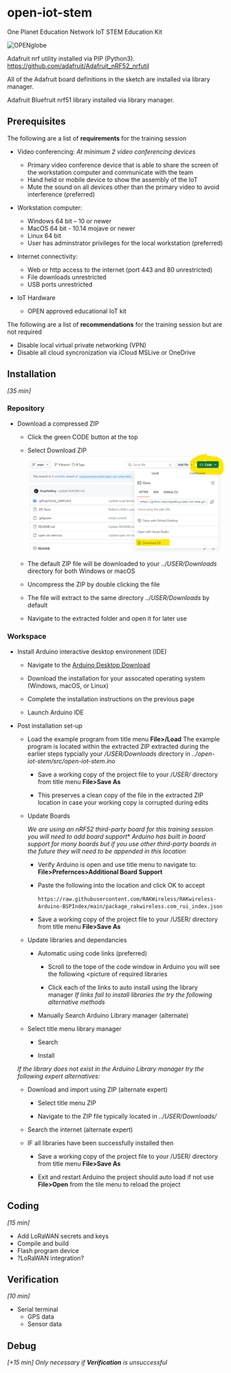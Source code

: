# open-iot-stem
One Planet Education Network IoT STEM Education Kit


<img width="248" alt="OPENglobe" src="https://user-images.githubusercontent.com/17368055/199580276-4e5cb63f-2cf8-4e95-b6a8-bd3511b393b7.png">

Adafruit nrf utility installed via PIP (Python3).
https://github.com/adafruit/Adafruit_nRF52_nrfutil

All of the Adafruit board definitions in the sketch are installed via library manager.

Adafruit Bluefruit nrf51 library installed via library manager.

## Prerequisites

The following are a list of **requirements** for the training session

- Video conferencing: 
   *At minimum 2 video conferencing devices*
	- Primary video conference device that is able to share the screen of the workstation computer and communicate with the team
	- Hand held or mobile device to show the assembly of the IoT
   	- Mute the sound on all devices other than the primary video to avoid interference (preferred)
   	  
- Workstation computer:
    - Windows 64 bit – 10 or newer
    - MacOS 64 bit - 10.14 mojave or newer 
    - Linux 64 bit
    - User has adminstrator privileges for the local workstation (preferred)
      
- Internet connectivity:
    - Web or http access to the internet (port 443 and 80 unrestricted)
    - File downloads unrestricted
    - USB ports unrestricted
      
- IoT Hardware
    - OPEN approved educational IoT kit
 
The following are a list of **recommendations** for the training session but are not required

- Disable local virtual private networking (VPN)
- Disable all cloud syncronization via iCloud MSLive or OneDrive

## Installation
*[35 min]*
### Repository

- Download a compressed ZIP
  
  - Click the green CODE button at the top
    
  - Select Download ZIP
    ![ZIP download](https://github.com/GrayHatGuy/open-iot-stem/blob/3617701d3dec65c0ebc42911ac7744f3bd4ea87b/img/repo_zip.png?raw=true)
    
  - The default ZIP file will be downloaded to your *../USER/Downloads* directory for both Windows or macOS
    
  - Uncompress the ZIP by double clicking the file
    
  - The file will extract to the same directory *../USER/Downloads* by default
    
  - Navigate to the extracted folder and open it for later use
    
### Workspace 

- Install Arduino interactive desktop environment (IDE)
  
  - Navigate to the [Arduino Desktop Download](https://support.arduino.cc/hc/en-us/articles/360019833020-Download-and-install-Arduino-IDE)
    
  - Download the installation for your assocated operating system (Windows, macOS, or Linux)
    
  - Complete the installation instructions on the previous page
    
  - Launch Arduino IDE
    
- Post installation set-up
  
  - Load the example program from title menu **File>/Load**
    The example program is located within the extracted ZIP extracted during the earlier steps typcially your */USER/Downloads* directory in *../open-iot-stem/src/open-iot-stem.ino*

    - Save a working copy of the project file to your */USER/* directory from title menu **File>Save As**
      
    - This preserves a clean copy of the file in the extracted ZIP location in case your working copy is corrupted during edits
      
  - Update Boards
    
    *We are using an nRF52 third-party board for this training session you will need to add board support**
    *Arduino has built in board support for many boards but if you use other third-party boards in the future they will need to be appended in this location*
    
    - Verify Arduino is open and use title menu to navigate to: **File>Prefernces>Additional Board Support**
      
    - Paste the following into the location and click OK to accept

   		```https://raw.githubusercontent.com/RAKWireless/RAKwireless-Arduino-BSPIndex/main/package_rakwireless.com_rui_index.json```

    - Save a working copy of the project file to your /USER/ directory from title menu **File>Save As**
  
   - Update libraries and dependancies
     
     - Automatic using code links (preferred)
       
       - Scroll to the tope of the code window in Arduino you will see the following
         <picture of required libraries
         
       - Click each of the links to auto install using the library manager
         *If links fail to install libraries the try the following alternative methods*
         
     - Manually Search Arduino Library manager (alternate)
       
	- Select title menu library manager
   
     	- Search
        
     	- Install

     *If the library does not exist in the Arduino Library manager try the following expert alternatives:*  
       
     - Download and import using ZIP (alternate expert)
       
     	- Select title menu ZIP

      	- Navigate to the ZIP file typically located in *../USER/Downloads/*

    - Search the internet (alternate expert)
       
     - IF all libraries have been successfully installed then 
       
     	- Save a working copy of the project file to your /USER/ directory from title menu **File>Save As**
      
        - Exit and restart Arduino the project should auto load if not use **File>Open** from the tile menu to reload the project

     
    
## Coding
*[15 min]*
- Add LoRaWAN secrets and keys
- Compile and build 
- Flash program device
- ?LoRaWAN integration?
  
## Verification
*[10 min]*
- Serial terminal
  - GPS data
  - Sensor data
    
## Debug
*[+15 min]*
*Only necessary if **Verification** is unsuccessful*
  
